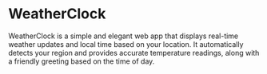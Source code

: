 # WeatherClock
WeatherClock is a simple and elegant web app that displays real-time weather updates and local time based on your location. It automatically detects your region and provides accurate temperature readings, along with a friendly greeting based on the time of day.
